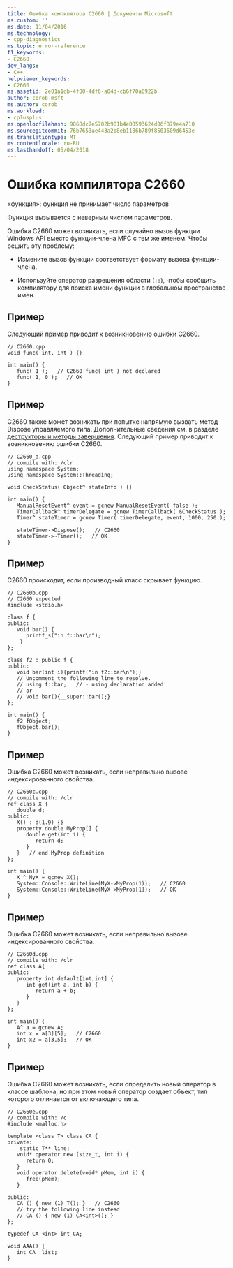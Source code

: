 ```yaml
---
title: Ошибка компилятора C2660 | Документы Microsoft
ms.custom: ''
ms.date: 11/04/2016
ms.technology:
- cpp-diagnostics
ms.topic: error-reference
f1_keywords:
- C2660
dev_langs:
- C++
helpviewer_keywords:
- C2660
ms.assetid: 2e01a1db-4f00-4df6-a04d-cb6f70a6922b
author: corob-msft
ms.author: corob
ms.workload:
- cplusplus
ms.openlocfilehash: 9868dc7e5702b901b4e08593624d06f879e4a710
ms.sourcegitcommit: 76b7653ae443a2b8eb1186b789f8503609d6453e
ms.translationtype: MT
ms.contentlocale: ru-RU
ms.lasthandoff: 05/04/2018
---
```

# <a name="compiler-error-c2660"></a>Ошибка компилятора C2660
«функция»: функция не принимает число параметров  
  
 Функция вызывается с неверным числом параметров.  
  
 Ошибка C2660 может возникать, если случайно вызов функции Windows API вместо функции-члена MFC с тем же именем. Чтобы решить эту проблему:  
  
-   Измените вызов функции соответствует формату вызова функции-члена.  
  
-   Используйте оператор разрешения области (`::`), чтобы сообщить компилятору для поиска имени функции в глобальном пространстве имен.  
  
## <a name="example"></a>Пример  
 Следующий пример приводит к возникновению ошибки C2660.  
  
```  
// C2660.cpp  
void func( int, int ) {}  
  
int main() {  
   func( 1 );   // C2660 func( int ) not declared  
   func( 1, 0 );   // OK  
}  
```  
  
## <a name="example"></a>Пример  
 C2660 также может возникать при попытке напрямую вызвать метод Dispose управляемого типа. Дополнительные сведения см. в разделе [деструкторы и методы завершения](../../dotnet/how-to-define-and-consume-classes-and-structs-cpp-cli.md#BKMK_Destructors_and_finalizers). Следующий пример приводит к возникновению ошибки C2660.  
  
```  
// C2660_a.cpp  
// compile with: /clr  
using namespace System;  
using namespace System::Threading;  
  
void CheckStatus( Object^ stateInfo ) {}  
  
int main() {  
   ManualResetEvent^ event = gcnew ManualResetEvent( false );     
   TimerCallback^ timerDelegate = gcnew TimerCallback( &CheckStatus );  
   Timer^ stateTimer = gcnew Timer( timerDelegate, event, 1000, 250 );  
  
   stateTimer->Dispose();   // C2660  
   stateTimer->~Timer();   // OK  
}  
```  
  
## <a name="example"></a>Пример  
 C2660 происходит, если производный класс скрывает функцию.  
  
```  
// C2660b.cpp  
// C2660 expected  
#include <stdio.h>  
  
class f {  
public:  
   void bar() {  
      printf_s("in f::bar\n");  
    }  
};  
  
class f2 : public f {  
public:  
   void bar(int i){printf("in f2::bar\n");}  
   // Uncomment the following line to resolve.  
   // using f::bar;   // - using declaration added  
   // or  
   // void bar(){__super::bar();}  
};  
  
int main() {  
   f2 fObject;  
   fObject.bar();  
}  
```  
  
## <a name="example"></a>Пример  
 Ошибка C2660 может возникать, если неправильно вызове индексированного свойства.  
  
```  
// C2660c.cpp  
// compile with: /clr  
ref class X {  
   double d;  
public:  
   X() : d(1.9) {}  
   property double MyProp[] {  
      double get(int i) {  
         return d;  
      }  
   }   // end MyProp definition  
};  
  
int main() {  
   X ^ MyX = gcnew X();  
   System::Console::WriteLine(MyX->MyProp(1));   // C2660  
   System::Console::WriteLine(MyX->MyProp[1]);   // OK  
}  
```  
  
## <a name="example"></a>Пример  
 Ошибка C2660 может возникать, если неправильно вызове индексированного свойства.  
  
```  
// C2660d.cpp  
// compile with: /clr  
ref class A{  
public:  
   property int default[int,int] {  
      int get(int a, int b) {  
         return a + b;  
      }  
   }  
};  
  
int main() {  
   A^ a = gcnew A;  
   int x = a[3][5];   // C2660  
   int x2 = a[3,5];   // OK  
}  
```  
  
## <a name="example"></a>Пример  
 Ошибка C2660 может возникать, если определить новый оператор в классе шаблона, но при этом новый оператор создает объект, тип которого отличается от включающего типа.  
  
```  
// C2660e.cpp  
// compile with: /c  
#include <malloc.h>  
  
template <class T> class CA {  
private:  
    static T** line;  
   void* operator new (size_t, int i) {   
      return 0;  
   }  
   void operator delete(void* pMem, int i) {  
      free(pMem);  
   }  
  
public:  
   CA () { new (1) T(); }   // C2660  
   // try the following line instead  
   // CA () { new (1) CA<int>(); }  
};  
  
typedef CA <int> int_CA;  
  
void AAA() {  
   int_CA  list;  
}  
```